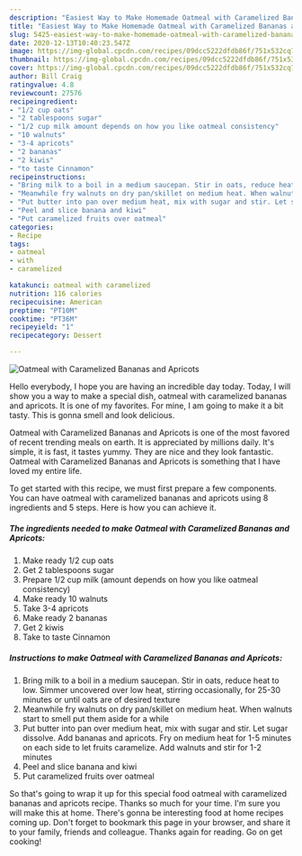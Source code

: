 ```yaml
---
description: "Easiest Way to Make Homemade Oatmeal with Caramelized Bananas and Apricots"
title: "Easiest Way to Make Homemade Oatmeal with Caramelized Bananas and Apricots"
slug: 5425-easiest-way-to-make-homemade-oatmeal-with-caramelized-bananas-and-apricots
date: 2020-12-13T10:40:23.547Z
image: https://img-global.cpcdn.com/recipes/09dcc5222dfdb86f/751x532cq70/oatmeal-with-caramelized-bananas-and-apricots-recipe-main-photo.jpg
thumbnail: https://img-global.cpcdn.com/recipes/09dcc5222dfdb86f/751x532cq70/oatmeal-with-caramelized-bananas-and-apricots-recipe-main-photo.jpg
cover: https://img-global.cpcdn.com/recipes/09dcc5222dfdb86f/751x532cq70/oatmeal-with-caramelized-bananas-and-apricots-recipe-main-photo.jpg
author: Bill Craig
ratingvalue: 4.8
reviewcount: 27576
recipeingredient:
- "1/2 cup oats"
- "2 tablespoons sugar"
- "1/2 cup milk amount depends on how you like oatmeal consistency"
- "10 walnuts"
- "3-4 apricots"
- "2 bananas"
- "2 kiwis"
- "to taste Cinnamon"
recipeinstructions:
- "Bring milk to a boil in a medium saucepan. Stir in oats, reduce heat to low. Simmer uncovered over low heat, stirring occasionally, for 25-30 minutes or until oats are of desired texture"
- "Meanwhile fry walnuts on dry pan/skillet on medium heat. When walnuts start to smell put them aside for a while"
- "Put butter into pan over medium heat, mix with sugar and stir. Let sugar dissolve. Add bananas and apricots. Fry on medium heat for 1-5 minutes on each side to let fruits caramelize. Add walnuts and stir for 1-2 minutes"
- "Peel and slice banana and kiwi"
- "Put caramelized fruits over oatmeal"
categories:
- Recipe
tags:
- oatmeal
- with
- caramelized

katakunci: oatmeal with caramelized 
nutrition: 116 calories
recipecuisine: American
preptime: "PT10M"
cooktime: "PT36M"
recipeyield: "1"
recipecategory: Dessert

---
```



![Oatmeal with Caramelized Bananas and Apricots](https://img-global.cpcdn.com/recipes/09dcc5222dfdb86f/751x532cq70/oatmeal-with-caramelized-bananas-and-apricots-recipe-main-photo.jpg)

Hello everybody, I hope you are having an incredible day today. Today, I will show you a way to make a special dish, oatmeal with caramelized bananas and apricots. It is one of my favorites. For mine, I am going to make it a bit tasty. This is gonna smell and look delicious.

Oatmeal with Caramelized Bananas and Apricots is one of the most favored of recent trending meals on earth. It is appreciated by millions daily. It's simple, it is fast, it tastes yummy. They are nice and they look fantastic. Oatmeal with Caramelized Bananas and Apricots is something that I have loved my entire life.




To get started with this recipe, we must first prepare a few components. You can have oatmeal with caramelized bananas and apricots using 8 ingredients and 5 steps. Here is how you can achieve it.

<!--inarticleads1-->

##### The ingredients needed to make Oatmeal with Caramelized Bananas and Apricots:

1. Make ready 1/2 cup oats
1. Get 2 tablespoons sugar
1. Prepare 1/2 cup milk (amount depends on how you like oatmeal consistency)
1. Make ready 10 walnuts
1. Take 3-4 apricots
1. Make ready 2 bananas
1. Get 2 kiwis
1. Take to taste Cinnamon




<!--inarticleads2-->

##### Instructions to make Oatmeal with Caramelized Bananas and Apricots:

1. Bring milk to a boil in a medium saucepan. Stir in oats, reduce heat to low. Simmer uncovered over low heat, stirring occasionally, for 25-30 minutes or until oats are of desired texture
1. Meanwhile fry walnuts on dry pan/skillet on medium heat. When walnuts start to smell put them aside for a while
1. Put butter into pan over medium heat, mix with sugar and stir. Let sugar dissolve. Add bananas and apricots. Fry on medium heat for 1-5 minutes on each side to let fruits caramelize. Add walnuts and stir for 1-2 minutes
1. Peel and slice banana and kiwi
1. Put caramelized fruits over oatmeal




So that's going to wrap it up for this special food oatmeal with caramelized bananas and apricots recipe. Thanks so much for your time. I'm sure you will make this at home. There's gonna be interesting food at home recipes coming up. Don't forget to bookmark this page in your browser, and share it to your family, friends and colleague. Thanks again for reading. Go on get cooking!
